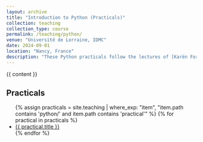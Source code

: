 ```yaml
---
layout: archive
title: "Introduction to Python (Practicals)"
collection: teaching
collection_type: course
permalink: /teaching/python/
venue: "Université de Lorraine, IDMC"
date: 2024-09-01
location: "Nancy, France"
description: "These Python practicals follow the lectures of [Karën Fort](https://members.loria.fr/KFort/idmc-nancy-from-2024/). Throughout the course, you will be introduced to Python, starting with foundational concepts such as strings, control flow, and loops. You'll then explore lists, tuples, sets, and file handling, with practical exercises like working on the "80jours50l" file. As we progress, you'll dive into dictionaries and functions using the "MyBiblio" file, followed by a recap to reinforce your learning. After that, we'll cover Python modules, how to use Python outside of Jupyter notebooks, and introduce essential libraries like NumPy and Pandas. We'll conclude with a brief session on objects. Each topic comes with interactive notebooks to ensure hands-on practice. I will be supervising one group of these sessions, guiding you through the exercises and helping you strengthen your Python skills."
---
```


{{ content }}

<h2>Practicals</h2>
<ul>
{% assign practicals = site.teaching | where_exp: "item", "item.path contains 'python/' and item.path contains 'practical'" %}
{% for practical in practicals %}
  <li><a href="{{ practical.url | relative_url }}">{{ practical.title }}</a></li>
{% endfor %}
</ul>